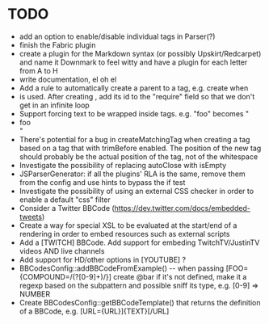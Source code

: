 TODO
====

- add an option to enable/disable individual tags in Parser(?)
- finish the Fabric plugin
- create a plugin for the Markdown syntax (or possibly Upskirt/Redcarpet) and name it Downmark to feel witty and have a plugin for each letter from A to H
- write documentation, el oh el
- Add a rule to automatically create a parent to a tag, e.g. create <LIST> when <LI> is used. After creating <LIST>, add its id to the "require" field so that we don't get in an infinite loop
- Support forcing text to be wrapped inside tags. e.g. "<LIST>foo" becomes "<LIST><LI>foo</LI>"
- There's potential for a bug in createMatchingTag when creating a tag based on a tag that with trimBefore enabled. The position of the new tag should probably be the actual position of the tag, not of the whitespace
- Investigate the possibility of replacing autoClose with isEmpty
- JSParserGenerator: if all the plugins' RLA is the same, remove them from the config and use hints to bypass the if test
- Investigate the possibility of using an external CSS checker in order to enable a default "css" filter
- Consider a Twitter BBCode (https://dev.twitter.com/docs/embedded-tweets)
- Create a way for special XSL to be evaluated at the start/end of a rendering in order to embed resources such as external scripts
- Add a [TWITCH] BBCode. Add support for embeding TwitchTV/JustinTV videos AND live channels
- Add support for HD/other options in [YOUTUBE] ?
- BBCodesConfig::addBBCodeFromExample() -- when passing [FOO={COMPOUND=/(?<bar>[0-9]+)/}] create @bar if it's not defined, make it a regexp based on the subpattern and possible sniff its type, e.g. [0-9] => NUMBER
- Create BBCodesConfig::getBBCodeTemplate() that returns the definition of a BBCode, e.g. [URL={URL}]{TEXT}[/URL]